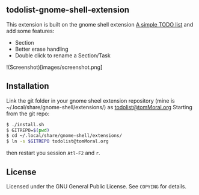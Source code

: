 ## todolist-gnome-shell-extension

This extension is built on the gnome shell extension [A simple TODO list](https://github.com/bsaleil/todolist-gnome-shell-extension) and add some features:

* Section
* Better erase handling
* Double click to rename a Section/Task

!(Screenshot)[images/screenshot.png]


## Installation

Link the git folder in your gnome sheel extension repository (mine is ~/.local/share/gnome-shell/extensions/) as todolist@tomMoral.org
Starting from the git repo:

```bash
$ ./install.sh
$ GITREPO=$(pwd)
$ cd ~/.local/share/gnome-shell/extensions/
$ ln -s $GITREPO todolist@tomMoral.org
```

then restart you session ```Atl-F2``` and ```r```.

## License

Licensed under the GNU General Public License. See `COPYING` for details.
